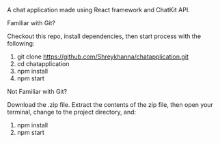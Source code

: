 A chat application made using React framework and ChatKit API.

Familiar with Git?

Checkout this repo, install dependencies, then start process with the following:

1. git clone https://github.com/Shreykhanna/chatapplication.git
2. cd chatapplication
3. npm install
4. npm start

Not Familiar with Git?

Download the .zip file. Extract the contents of the zip file, then open your terminal, change to the project directory, and:

1. npm install
2. npm start

